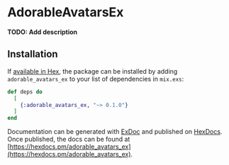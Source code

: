 # AdorableAvatarsEx

**TODO: Add description**

## Installation

If [available in Hex](https://hex.pm/docs/publish), the package can be installed
by adding `adorable_avatars_ex` to your list of dependencies in `mix.exs`:

```elixir
def deps do
  [
    {:adorable_avatars_ex, "~> 0.1.0"}
  ]
end
```

Documentation can be generated with [ExDoc](https://github.com/elixir-lang/ex_doc)
and published on [HexDocs](https://hexdocs.pm). Once published, the docs can
be found at [https://hexdocs.pm/adorable_avatars_ex](https://hexdocs.pm/adorable_avatars_ex).

